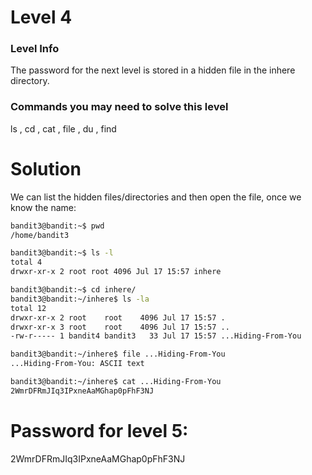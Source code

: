 # Level 4

### Level Info

The password for the next level is stored in a hidden file in the inhere directory.

### Commands you may need to solve this level
ls , cd , cat , file , du , find

# Solution

We can list the hidden files/directories and then open the file, once we know the name:
```bash
bandit3@bandit:~$ pwd
/home/bandit3

bandit3@bandit:~$ ls -l
total 4
drwxr-xr-x 2 root root 4096 Jul 17 15:57 inhere

bandit3@bandit:~$ cd inhere/
bandit3@bandit:~/inhere$ ls -la
total 12
drwxr-xr-x 2 root    root    4096 Jul 17 15:57 .
drwxr-xr-x 3 root    root    4096 Jul 17 15:57 ..
-rw-r----- 1 bandit4 bandit3   33 Jul 17 15:57 ...Hiding-From-You

bandit3@bandit:~/inhere$ file ...Hiding-From-You 
...Hiding-From-You: ASCII text

bandit3@bandit:~/inhere$ cat ...Hiding-From-You 
2WmrDFRmJIq3IPxneAaMGhap0pFhF3NJ
```

# Password for level 5:

2WmrDFRmJIq3IPxneAaMGhap0pFhF3NJ
